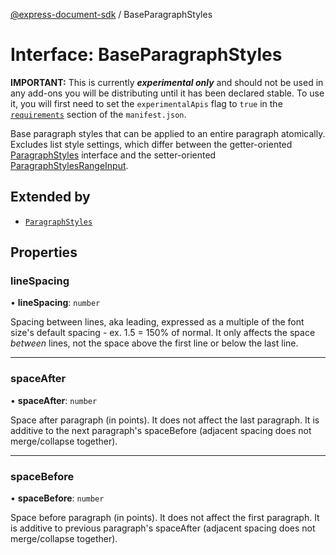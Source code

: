 [@express-document-sdk](../overview.md) / BaseParagraphStyles

# Interface: BaseParagraphStyles

<InlineAlert slots="text" variant="warning"/>

**IMPORTANT:** This is currently ***experimental only*** and should not be used in any add-ons you will be distributing until it has been declared stable. To use it, you will first need to set the `experimentalApis` flag to `true` in the [`requirements`](../../../manifest/index.md#requirements) section of the `manifest.json`.

Base paragraph styles that can be applied to an entire paragraph atomically.
Excludes list style settings, which differ between the getter-oriented [ParagraphStyles](paragraph-styles.md) interface and the
setter-oriented [ParagraphStylesRangeInput](paragraph-styles-range-input.md).

## Extended by

-   [`ParagraphStyles`](paragraph-styles.md)

## Properties

### lineSpacing

• **lineSpacing**: `number`

Spacing between lines, aka leading, expressed as a multiple of the font size's default spacing - ex. 1.5 = 150% of normal.
It only affects the space *between* lines, not the space above the first line or below the last line.

<hr />

### spaceAfter

• **spaceAfter**: `number`

Space after paragraph (in points). It does not affect the last paragraph. It is additive to the next paragraph's spaceBefore
(adjacent spacing does not merge/collapse together).

<hr />

### spaceBefore

• **spaceBefore**: `number`

Space before paragraph (in points). It does not affect the first paragraph. It is additive to previous paragraph's spaceAfter
(adjacent spacing does not merge/collapse together).
